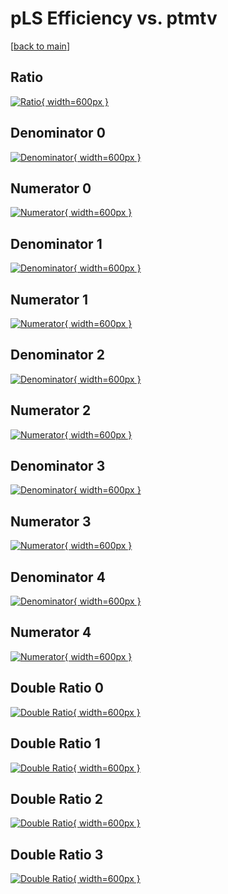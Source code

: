 # pLS Efficiency vs. ptmtv

[[back to main](./)]



## Ratio

[![Ratio](../mtv/var/pLS_vtr_321_-1_eff_ptmtv.png){ width=600px }](../mtv/var/pLS_vtr_321_-1_eff_ptmtv.pdf)

## Denominator 0

[![Denominator](../mtv/den/pLS_vtr_321_-1_eff_ptmtv_den0.png){ width=600px }](../mtv/den/pLS_vtr_321_-1_eff_ptmtv_den0.pdf)

## Numerator 0

[![Numerator](../mtv/num/pLS_vtr_321_-1_eff_ptmtv_num0.png){ width=600px }](../mtv/num/pLS_vtr_321_-1_eff_ptmtv_num0.pdf)

## Denominator 1

[![Denominator](../mtv/den/pLS_vtr_321_-1_eff_ptmtv_den1.png){ width=600px }](../mtv/den/pLS_vtr_321_-1_eff_ptmtv_den1.pdf)

## Numerator 1

[![Numerator](../mtv/num/pLS_vtr_321_-1_eff_ptmtv_num1.png){ width=600px }](../mtv/num/pLS_vtr_321_-1_eff_ptmtv_num1.pdf)

## Denominator 2

[![Denominator](../mtv/den/pLS_vtr_321_-1_eff_ptmtv_den2.png){ width=600px }](../mtv/den/pLS_vtr_321_-1_eff_ptmtv_den2.pdf)

## Numerator 2

[![Numerator](../mtv/num/pLS_vtr_321_-1_eff_ptmtv_num2.png){ width=600px }](../mtv/num/pLS_vtr_321_-1_eff_ptmtv_num2.pdf)

## Denominator 3

[![Denominator](../mtv/den/pLS_vtr_321_-1_eff_ptmtv_den3.png){ width=600px }](../mtv/den/pLS_vtr_321_-1_eff_ptmtv_den3.pdf)

## Numerator 3

[![Numerator](../mtv/num/pLS_vtr_321_-1_eff_ptmtv_num3.png){ width=600px }](../mtv/num/pLS_vtr_321_-1_eff_ptmtv_num3.pdf)

## Denominator 4

[![Denominator](../mtv/den/pLS_vtr_321_-1_eff_ptmtv_den4.png){ width=600px }](../mtv/den/pLS_vtr_321_-1_eff_ptmtv_den4.pdf)

## Numerator 4

[![Numerator](../mtv/num/pLS_vtr_321_-1_eff_ptmtv_num4.png){ width=600px }](../mtv/num/pLS_vtr_321_-1_eff_ptmtv_num4.pdf)

## Double Ratio 0

[![Double Ratio](../mtv/ratio/pLS_vtr_321_-1_eff_ptmtv_ratio0.png){ width=600px }](../mtv/ratio/pLS_vtr_321_-1_eff_ptmtv_ratio0.pdf)

## Double Ratio 1

[![Double Ratio](../mtv/ratio/pLS_vtr_321_-1_eff_ptmtv_ratio1.png){ width=600px }](../mtv/ratio/pLS_vtr_321_-1_eff_ptmtv_ratio1.pdf)

## Double Ratio 2

[![Double Ratio](../mtv/ratio/pLS_vtr_321_-1_eff_ptmtv_ratio2.png){ width=600px }](../mtv/ratio/pLS_vtr_321_-1_eff_ptmtv_ratio2.pdf)

## Double Ratio 3

[![Double Ratio](../mtv/ratio/pLS_vtr_321_-1_eff_ptmtv_ratio3.png){ width=600px }](../mtv/ratio/pLS_vtr_321_-1_eff_ptmtv_ratio3.pdf)

